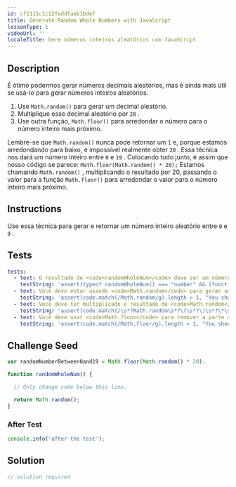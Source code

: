 ```yaml
---
id: cf1111c1c12feddfaeb1bdef
title: Generate Random Whole Numbers with JavaScript
lessonType: 1
videoUrl: ''
localeTitle: Gere números inteiros aleatórios com JavaScript
---
```


## Description
<section id="description"> É ótimo podermos gerar números decimais aleatórios, mas é ainda mais útil se usá-lo para gerar números inteiros aleatórios. <ol><li> Use <code>Math.random()</code> para gerar um decimal aleatório. </li><li> Multiplique esse decimal aleatório por <code>20</code> . </li><li> Use outra função, <code>Math.floor()</code> para arredondar o número para o número inteiro mais próximo. </li></ol> Lembre-se que <code>Math.random()</code> nunca pode retornar um <code>1</code> e, porque estamos arredondando para baixo, é impossível realmente obter <code>20</code> . Essa técnica nos dará um número inteiro entre <code>0</code> e <code>19</code> . Colocando tudo junto, é assim que nosso código se parece: <code>Math.floor(Math.random() * 20);</code> Estamos chamando <code>Math.random()</code> , multiplicando o resultado por 20, passando o valor para a função <code>Math.floor()</code> para arredondar o valor para o número inteiro mais próximo. </section>

## Instructions
<section id="instructions"> Use essa técnica para gerar e retornar um número inteiro aleatório entre <code>0</code> e <code>9</code> . </section>

## Tests
<section id='tests'>

```yml
tests:
  - text: O resultado de <code>randomWholeNum</code> deve ser um número inteiro.
    testString: 'assert(typeof randomWholeNum() === "number" && (function(){var r = randomWholeNum();return Math.floor(r) === r;})(), "The result of <code>randomWholeNum</code> should be a whole number.");'
  - text: Você deve estar usando <code>Math.random</code> para gerar um número aleatório.
    testString: 'assert(code.match(/Math.random/g).length > 1, "You should be using <code>Math.random</code> to generate a random number.");'
  - text: Você deve ter multiplicado o resultado de <code>Math.random</code> por 10 para torná-lo um número entre zero e nove.
    testString: 'assert(code.match(/\s*?Math.random\s*?\(\s*?\)\s*?\*\s*?10[\D]\s*?/g) || code.match(/\s*?10\s*?\*\s*?Math.random\s*?\(\s*?\)\s*?/g), "You should have multiplied the result of <code>Math.random</code> by 10 to make it a number that is between zero and nine.");'
  - text: Você deve usar <code>Math.floor</code> para remover a parte decimal do número.
    testString: 'assert(code.match(/Math.floor/g).length > 1, "You should use <code>Math.floor</code> to remove the decimal part of the number.");'

```

</section>

## Challenge Seed
<section id='challengeSeed'>

<div id='js-seed'>

```js
var randomNumberBetween0and19 = Math.floor(Math.random() * 20);

function randomWholeNum() {

  // Only change code below this line.

  return Math.random();
}

```

</div>


### After Test
<div id='js-teardown'>

```js
console.info('after the test');
```

</div>

</section>

## Solution
<section id='solution'>

```js
// solution required
```
</section>
